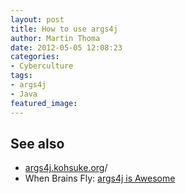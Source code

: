 ```yaml
---
layout: post
title: How to use args4j
author: Martin Thoma
date: 2012-05-05 12:08:23
categories: 
- Cyberculture
tags: 
- args4j
- Java
featured_image: 
---
```

<h2>See also</h2>
<ul>
  <li><a href="http://args4j.kohsuke.org/">args4j.kohsuke.org</a>/</li>
  <li>When Brains Fly: <a href="http://www.whenbrainsfly.com/2009/05/args4j-is-magic/">args4j is Awesome</a></li>
</ul>